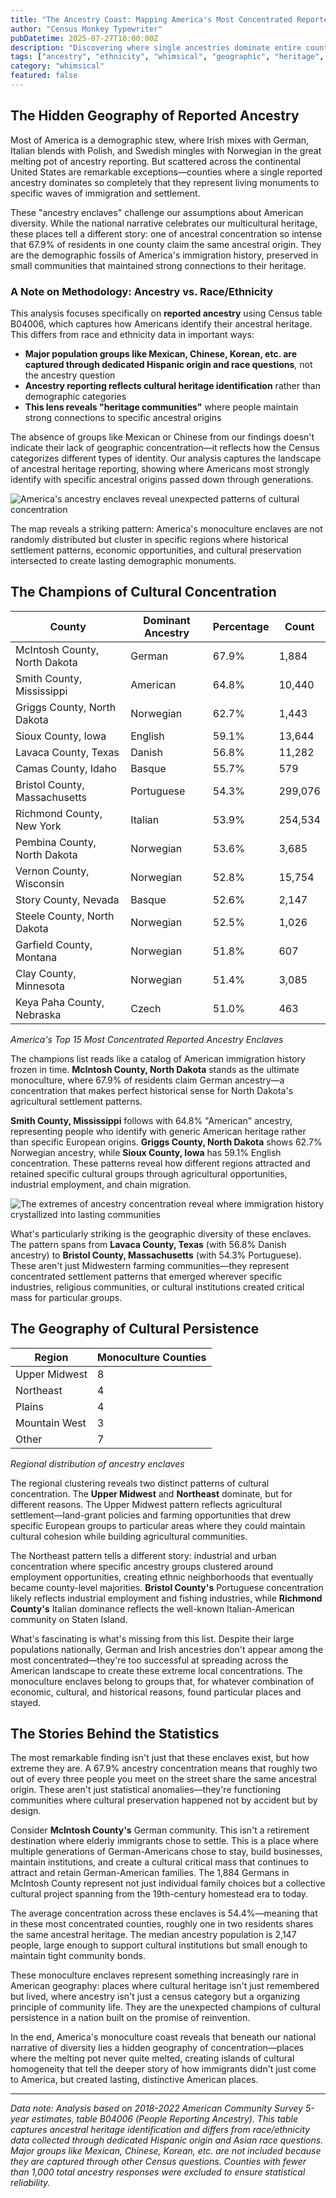 ```yaml
---
title: "The Ancestry Coast: Mapping America's Most Concentrated Reported Ancestry Enclaves"
author: "Census Monkey Typewriter"
pubDatetime: 2025-07-27T10:00:00Z
description: "Discovering where single ancestries dominate entire counties, revealing hidden geographies of cultural concentration in America's melting pot."
tags: ["ancestry", "ethnicity", "whimsical", "geographic", "heritage", "immigration", "culture"]
category: "whimsical"
featured: false
---
```


## The Hidden Geography of Reported Ancestry

Most of America is a demographic stew, where Irish mixes with German, Italian blends with Polish, and Swedish mingles with Norwegian in the great melting pot of ancestry reporting. But scattered across the continental United States are remarkable exceptions—counties where a single reported ancestry dominates so completely that they represent living monuments to specific waves of immigration and settlement.

These "ancestry enclaves" challenge our assumptions about American diversity. While the national narrative celebrates our multicultural heritage, these places tell a different story: one of ancestral concentration so intense that 67.9% of residents in one county claim the same ancestral origin. They are the demographic fossils of America's immigration history, preserved in small communities that maintained strong connections to their heritage.

### A Note on Methodology: Ancestry vs. Race/Ethnicity

This analysis focuses specifically on **reported ancestry** using Census table B04006, which captures how Americans identify their ancestral heritage. This differs from race and ethnicity data in important ways:

- **Major population groups like Mexican, Chinese, Korean, etc. are captured through dedicated Hispanic origin and race questions**, not the ancestry question
- **Ancestry reporting reflects cultural heritage identification** rather than demographic categories
- **This lens reveals "heritage communities"** where people maintain strong connections to specific ancestral origins

The absence of groups like Mexican or Chinese from our findings doesn't indicate their lack of geographic concentration—it reflects how the Census categorizes different types of identity. Our analysis captures the landscape of ancestral heritage reporting, showing where Americans most strongly identify with specific ancestral origins passed down through generations.

![America's ancestry enclaves reveal unexpected patterns of cultural concentration](/images/monoculture-coast/monoculture_coast_map_corrected.png)

The map reveals a striking pattern: America's monoculture enclaves are not randomly distributed but cluster in specific regions where historical settlement patterns, economic opportunities, and cultural preservation intersected to create lasting demographic monuments.

## The Champions of Cultural Concentration

| County | Dominant Ancestry | Percentage | Count |
|--------|------------------|------------|-------|
| McIntosh County, North Dakota | German | 67.9% | 1,884 |
| Smith County, Mississippi | American | 64.8% | 10,440 |
| Griggs County, North Dakota | Norwegian | 62.7% | 1,443 |
| Sioux County, Iowa | English | 59.1% | 13,644 |
| Lavaca County, Texas | Danish | 56.8% | 11,282 |
| Camas County, Idaho | Basque | 55.7% | 579 |
| Bristol County, Massachusetts | Portuguese | 54.3% | 299,076 |
| Richmond County, New York | Italian | 53.9% | 254,534 |
| Pembina County, North Dakota | Norwegian | 53.6% | 3,685 |
| Vernon County, Wisconsin | Norwegian | 52.8% | 15,754 |
| Story County, Nevada | Basque | 52.6% | 2,147 |
| Steele County, North Dakota | Norwegian | 52.5% | 1,026 |
| Garfield County, Montana | Norwegian | 51.8% | 607 |
| Clay County, Minnesota | Norwegian | 51.4% | 3,085 |
| Keya Paha County, Nebraska | Czech | 51.0% | 463 |

*America's Top 15 Most Concentrated Reported Ancestry Enclaves*

The champions list reads like a catalog of American immigration history frozen in time. **McIntosh County, North Dakota** stands as the ultimate monoculture, where 67.9% of residents claim German ancestry—a concentration that makes perfect historical sense for North Dakota's agricultural settlement patterns.

**Smith County, Mississippi** follows with 64.8% "American" ancestry, representing people who identify with generic American heritage rather than specific European origins. **Griggs County, North Dakota** shows 62.7% Norwegian ancestry, while **Sioux County, Iowa** has 59.1% English concentration. These patterns reveal how different regions attracted and retained specific cultural groups through agricultural opportunities, industrial employment, and chain migration.

![The extremes of ancestry concentration reveal where immigration history crystallized into lasting communities](/images/monoculture-coast/top_ancestry_concentrations.png)

What's particularly striking is the geographic diversity of these enclaves. The pattern spans from **Lavaca County, Texas** (with 56.8% Danish ancestry) to **Bristol County, Massachusetts** (with 54.3% Portuguese). These aren't just Midwestern farming communities—they represent concentrated settlement patterns that emerged wherever specific industries, religious communities, or cultural institutions created critical mass for particular groups.

## The Geography of Cultural Persistence

| Region | Monoculture Counties |
|--------|---------------------|
| Upper Midwest | 8 |
| Northeast | 4 |
| Plains | 4 |
| Mountain West | 3 |
| Other | 7 |

*Regional distribution of ancestry enclaves*

The regional clustering reveals two distinct patterns of cultural concentration. The **Upper Midwest** and **Northeast** dominate, but for different reasons. The Upper Midwest pattern reflects agricultural settlement—land-grant policies and farming opportunities that drew specific European groups to particular areas where they could maintain cultural cohesion while building agricultural communities.

The Northeast pattern tells a different story: industrial and urban concentration where specific ancestry groups clustered around employment opportunities, creating ethnic neighborhoods that eventually became county-level majorities. **Bristol County's** Portuguese concentration likely reflects industrial employment and fishing industries, while **Richmond County's** Italian dominance reflects the well-known Italian-American community on Staten Island.

What's fascinating is what's missing from this list. Despite their large populations nationally, German and Irish ancestries don't appear among the most concentrated—they're too successful at spreading across the American landscape to create these extreme local concentrations. The monoculture enclaves belong to groups that, for whatever combination of economic, cultural, and historical reasons, found particular places and stayed.

## The Stories Behind the Statistics

The most remarkable finding isn't just that these enclaves exist, but how extreme they are. A 67.9% ancestry concentration means that roughly two out of every three people you meet on the street share the same ancestral origin. These aren't just statistical anomalies—they're functioning communities where cultural preservation happened not by accident but by design.

Consider **McIntosh County's** German community. This isn't a retirement destination where elderly immigrants chose to settle. This is a place where multiple generations of German-Americans chose to stay, build businesses, maintain institutions, and create a cultural critical mass that continues to attract and retain German-American families. The 1,884 Germans in McIntosh County represent not just individual family choices but a collective cultural project spanning from the 19th-century homestead era to today.

The average concentration across these enclaves is 54.4%—meaning that in these most concentrated counties, roughly one in two residents shares the same ancestral heritage. The median ancestry population is 2,147 people, large enough to support cultural institutions but small enough to maintain tight community bonds.

These monoculture enclaves represent something increasingly rare in American geography: places where cultural heritage isn't just remembered but lived, where ancestry isn't just a census category but a organizing principle of community life. They are the unexpected champions of cultural persistence in a nation built on the promise of reinvention.

In the end, America's monoculture coast reveals that beneath our national narrative of diversity lies a hidden geography of concentration—places where the melting pot never quite melted, creating islands of cultural homogeneity that tell the deeper story of how immigrants didn't just come to America, but created lasting, distinctive American places.

---

*Data note: Analysis based on 2018-2022 American Community Survey 5-year estimates, table B04006 (People Reporting Ancestry). This table captures ancestral heritage identification and differs from race/ethnicity data collected through dedicated Hispanic origin and Asian race questions. Major groups like Mexican, Chinese, Korean, etc. are not included because they are captured through other Census questions. Counties with fewer than 1,000 total ancestry responses were excluded to ensure statistical reliability.*